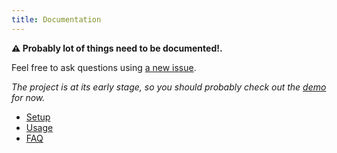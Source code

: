 ```yaml
---
title: Documentation
---
```


**⚠︎ Probably lot of things need to be documented!.**

Feel free to ask questions using [a new issue](https://github.com/MoOx/statinamic/issues/new).

_The project is at its early stage, so you should probably check out the
[demo](https://github.com/MoOx/statinamic/tree/master/demo) for now._

* [Setup](docs/setup/)
* [Usage](docs/usage/)
* [FAQ](docs/faq/)
